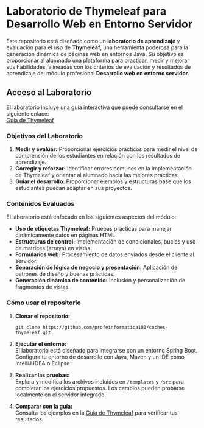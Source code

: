 
# Laboratorio de Thymeleaf para Desarrollo Web en Entorno Servidor

Este repositorio está diseñado como un **laboratorio de aprendizaje** y evaluación para el uso de **Thymeleaf**, una herramienta poderosa para la generación dinámica de páginas web en entornos Java. Su objetivo es proporcionar al alumnado una plataforma para practicar, medir y mejorar sus habilidades, alineadas con los criterios de evaluación y resultados de aprendizaje del módulo profesional **Desarrollo web en entorno servidor**.

## Acceso al Laboratorio

El laboratorio incluye una guía interactiva que puede consultarse en el siguiente enlace:  
[Guía de Thymeleaf](https://profeinformatica101.github.io/java/springboot/thymeleaf.html)

### Objetivos del Laboratorio

1. **Medir y evaluar:** Proporcionar ejercicios prácticos para medir el nivel de comprensión de los estudiantes en relación con los resultados de aprendizaje.
2. **Corregir y reforzar:** Identificar errores comunes en la implementación de Thymeleaf y orientar al alumnado hacia las mejores prácticas.
3. **Guiar el desarrollo:** Proporcionar ejemplos y estructuras base que los estudiantes puedan adaptar en sus proyectos.

### Contenidos Evaluados

El laboratorio está enfocado en los siguientes aspectos del módulo:

- **Uso de etiquetas Thymeleaf:** Pruebas prácticas para manejar dinámicamente datos en páginas HTML.
- **Estructuras de control:** Implementación de condicionales, bucles y uso de matrices (arrays) en vistas.
- **Formularios web:** Procesamiento de datos enviados desde el cliente al servidor.
- **Separación de lógica de negocio y presentación:** Aplicación de patrones de diseño y buenas prácticas.
- **Generación dinámica de contenido:** Inclusión y personalización de fragmentos de vistas.

### Cómo usar el repositorio

1. **Clonar el repositorio:**  
   ```
   git clone https://github.com/profeinformatica101/coches-thymeleaf.git
   ```

2. **Ejecutar el entorno:**  
   El laboratorio está diseñado para integrarse con un entorno Spring Boot. Configura tu entorno de desarrollo con Java, Maven y un IDE como IntelliJ IDEA o Eclipse.

3. **Realizar las pruebas:**  
   Explora y modifica los archivos incluidos en `/templates` y `/src` para completar los ejercicios propuestos. Los cambios pueden probarse localmente en el servidor integrado.

4. **Comparar con la guía:**  
   Consulta los ejemplos en la [Guía de Thymeleaf](https://profeinformatica101.github.io/java/thymeleaf.html) para verificar tus resultados.
